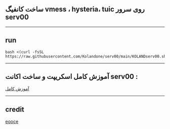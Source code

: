 ## ساخت کانفیگ vmess ، hysteria، tuic روی سرور serv00 

---

## run
```
bash <(curl -fsSL https://raw.githubusercontent.com/Kolandone/serv00/main/KOLANDserv00.sh)
```
---
## آموزش کامل اسکریپت و ساخت اکانت serv00 :
[آموزش کامل ](https://youtu.be/qZCgPG1U62M?si=sm-idxDuaw9NcUin) 

---
## credit
[eooce](https://github.com/eooce) 

